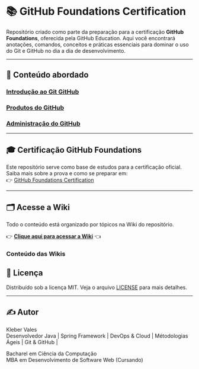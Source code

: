 # 📚 GitHub Foundations Certification

Repositório criado como parte da preparação para a certificação **GitHub Foundations**, oferecida pela GitHub Education. Aqui você encontrará anotações, comandos, conceitos e práticas essenciais para dominar o uso do Git e GitHub no dia a dia de desenvolvimento.

---

## 🧠 Conteúdo abordado

### [Introdução ao Git GitHub](https://github.com/KleberVales/github-foundations-certification/wiki/Introdu%C3%A7%C3%A3o-ao-Git-GitHub)
### [Produtos do GitHub](https://github.com/KleberVales/github-foundations-certification/wiki/Produtos-do-GitHub)
### [Administração do GitHub](https://github.com/KleberVales/github-foundations-certification/wiki/Administra%C3%A7%C3%A3o-do-GitHub)

---

## 🎓 Certificação GitHub Foundations

Este repositório serve como base de estudos para a certificação oficial. Saiba mais sobre a prova e como se preparar em:  
👉 [GitHub Foundations Certification](https://education.github.com/experiences/foundations_certificate)

---
## 🗂 Acesse a Wiki

Todo o conteúdo está organizado por tópicos na Wiki do repositório.

👉 **[Clique aqui para acessar a Wiki](../../wiki)** 👈

### Conteúdo das Wikis

## 📄 Licença

Distribuído sob a licença MIT. Veja o arquivo [LICENSE](LICENSE) para mais detalhes.

---
## ✍️ Autor

Kleber Vales  
Desenvolvedor Java | Spring Framework | DevOps & Cloud | Métodologias Ágeis | Git & GitHub |

Bacharel em Ciência da Computação\
MBA em Desenvolvimento de Software Web (Cursando)

